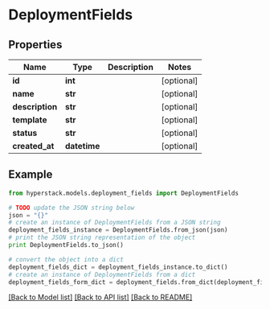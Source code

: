 # DeploymentFields


## Properties

Name | Type | Description | Notes
------------ | ------------- | ------------- | -------------
**id** | **int** |  | [optional] 
**name** | **str** |  | [optional] 
**description** | **str** |  | [optional] 
**template** | **str** |  | [optional] 
**status** | **str** |  | [optional] 
**created_at** | **datetime** |  | [optional] 

## Example

```python
from hyperstack.models.deployment_fields import DeploymentFields

# TODO update the JSON string below
json = "{}"
# create an instance of DeploymentFields from a JSON string
deployment_fields_instance = DeploymentFields.from_json(json)
# print the JSON string representation of the object
print DeploymentFields.to_json()

# convert the object into a dict
deployment_fields_dict = deployment_fields_instance.to_dict()
# create an instance of DeploymentFields from a dict
deployment_fields_form_dict = deployment_fields.from_dict(deployment_fields_dict)
```
[[Back to Model list]](../README.md#documentation-for-models) [[Back to API list]](../README.md#documentation-for-api-endpoints) [[Back to README]](../README.md)


